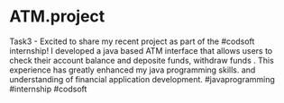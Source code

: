 # ATM.project
Task3 - Excited to share my recent project as part of the #codsoft internship!
I developed a java based ATM interface that allows users to check their account balance and deposite funds, withdraw funds . 
This experience has greatly enhanced my java programming skills. and understanding of financial application development.
#javaprogramming  #internship  #codsoft
